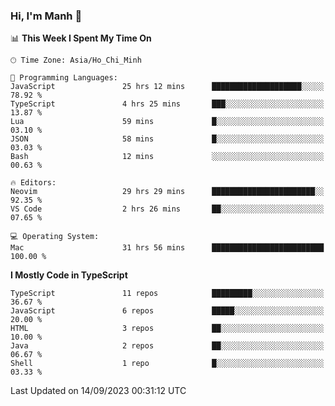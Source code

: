 ### Hi, I'm Manh 👋

<!--START_SECTION:waka-->
📊 **This Week I Spent My Time On** 

```text
🕑︎ Time Zone: Asia/Ho_Chi_Minh

💬 Programming Languages: 
JavaScript               25 hrs 12 mins      ████████████████████░░░░░   78.92 % 
TypeScript               4 hrs 25 mins       ███░░░░░░░░░░░░░░░░░░░░░░   13.87 % 
Lua                      59 mins             █░░░░░░░░░░░░░░░░░░░░░░░░   03.10 % 
JSON                     58 mins             █░░░░░░░░░░░░░░░░░░░░░░░░   03.03 % 
Bash                     12 mins             ░░░░░░░░░░░░░░░░░░░░░░░░░   00.63 % 

🔥 Editors: 
Neovim                   29 hrs 29 mins      ███████████████████████░░   92.35 % 
VS Code                  2 hrs 26 mins       ██░░░░░░░░░░░░░░░░░░░░░░░   07.65 % 

💻 Operating System: 
Mac                      31 hrs 56 mins      █████████████████████████   100.00 % 
```

**I Mostly Code in TypeScript** 

```text
TypeScript               11 repos            █████████░░░░░░░░░░░░░░░░   36.67 % 
JavaScript               6 repos             █████░░░░░░░░░░░░░░░░░░░░   20.00 % 
HTML                     3 repos             ██░░░░░░░░░░░░░░░░░░░░░░░   10.00 % 
Java                     2 repos             ██░░░░░░░░░░░░░░░░░░░░░░░   06.67 % 
Shell                    1 repo              █░░░░░░░░░░░░░░░░░░░░░░░░   03.33 % 
```




 Last Updated on 14/09/2023 00:31:12 UTC
<!--END_SECTION:waka-->
